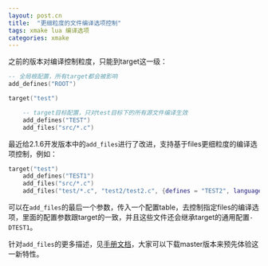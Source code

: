 ```yaml
---
layout: post.cn
title:  "更细粒度的文件编译选项控制"
tags: xmake lua 编译选项
categories: xmake
---
```


之前的版本对编译控制粒度，只能到target这一级：

```lua
-- 全局根配置，所有target都会被影响
add_defines("ROOT")

target("test")

    -- target目标配置，只对test目标下的所有源文件编译生效
    add_defines("TEST")
    add_files("src/*.c")
```

最近给2.1.6开发版本中的`add_files`进行了改进，支持基于files更细粒度的编译选项控制，例如：

```lua
target("test")
    add_defines("TEST1")
    add_files("src/*.c")
    add_files("test/*.c", "test2/test2.c", {defines = "TEST2", languages = "c99", includedirs = ".", cflags = "-O0"})
```

可以在`add_files`的最后一个参数，传入一个配置table，去控制指定files的编译选项，里面的配置参数跟target的一致，并且这些文件还会继承target的通用配置`-DTEST1`。

针对`add_files`的更多描述，见[手册文档](http://xmake.io/#/zh/manual?id=targetadd_files)，大家可以下载master版本来预先体验这一新特性。


